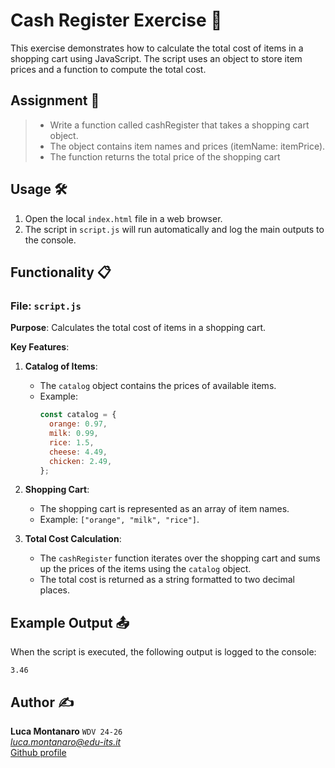 # Cash Register Exercise 🛒

This exercise demonstrates how to calculate the total cost of items in a shopping cart using JavaScript. The script uses an object to store item prices and a function to compute the total cost.

## Assignment 📝

> - Write a function called cashRegister that takes a shopping cart object.
> - The object contains item names and prices (itemName: itemPrice).
> - The function returns the total price of the shopping cart

## Usage 🛠️

1. Open the local `index.html` file in a web browser.
2. The script in `script.js` will run automatically and log the main outputs to the console.

## Functionality 📋

### File: `script.js`

**Purpose**: Calculates the total cost of items in a shopping cart.

**Key Features**:
1. **Catalog of Items**:
   - The `catalog` object contains the prices of available items.
   - Example:
     ```javascript
     const catalog = {
       orange: 0.97,
       milk: 0.99,
       rice: 1.5,
       cheese: 4.49,
       chicken: 2.49,
     };
     ```

2. **Shopping Cart**:
   - The shopping cart is represented as an array of item names.
   - Example: `["orange", "milk", "rice"]`.

3. **Total Cost Calculation**:
   - The `cashRegister` function iterates over the shopping cart and sums up the prices of the items using the `catalog` object.
   - The total cost is returned as a string formatted to two decimal places.

## Example Output 📤

When the script is executed, the following output is logged to the console:

```
3.46
```

## Author ✍️

**Luca Montanaro** `WDV 24-26`  
*luca.montanaro@edu-its.it*  
[Github profile](https://github.com/LucaM0nt)